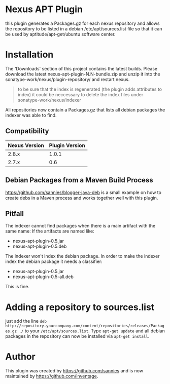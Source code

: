 Nexus APT Plugin
================

this plugin generates a Packages.gz for each nexus repository and allows the repository to be 
listed in a debian /etc/apt/sources.list file so that it can be used by aptitude/apt-get/ubuntu 
software center.

Installation
============

The 'Downloads' section of this project contains the latest builds. Please download the latest 
nexus-apt-plugin-N.N-bundle.zip and unzip it into the sonatype-work/nexus/plugin-repository/
and restart nexus. 

> to be sure that the index is regenerated (the plugin adds attributes to index) it could be 
neccessary to delete the index files under sonatype-work/nexus/indexer

All repositories now contain a Packages.gz that lists all debian packages the indexer was able 
to find.

Compatibility
-------------

| Nexus Version | Plugin Version |
| ------------- | -------------- |
| 2.8.x         | 1.0.1          |
| 2.7.x         | 0.6            |


Debian Packages from a Maven Build Process
------------------------------------------
https://github.com/sannies/blogger-java-deb is a small example on how to create debs in a 
Maven process and works together well with this plugin.


Pitfall
-------

The indexer cannot find packages when there is a main artifact with the same name:
If the artifacts are named like:

-  nexus-apt-plugin-0.5.jar 
-  nexus-apt-plugin-0.5.deb 

The indexer won't index the debian package. In order to make the indexer index the debian 
package it needs a classifier:

-  nexus-apt-plugin-0.5.jar 
-  nexus-apt-plugin-0.5-all.deb 
  
This is fine.

Adding a repository to sources.list
===================================

just add the line `deb http://repository.yourcompany.com/content/repositories/releases/Packages.gz ./` 
to your `/etc/apt/sources.list`. Type `apt-get update` and all debian packages in the repository
can now be installed via `apt-get install`.

Author
======

This plugin was created by https://github.com/sannies and is now maintained by https://github.com/inventage.
